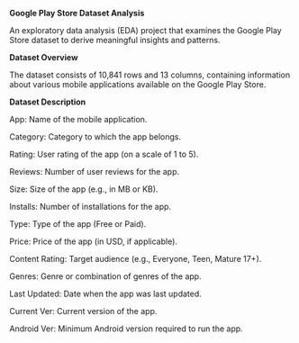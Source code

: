 **Google Play Store Dataset Analysis**


An exploratory data analysis (EDA) project that examines the Google Play Store dataset to derive meaningful insights and patterns.

**Dataset Overview**

The dataset consists of 10,841 rows and 13 columns, containing information about various mobile applications available on the Google Play Store.

**Dataset Description**

App: Name of the mobile application.

Category: Category to which the app belongs.

Rating: User rating of the app (on a scale of 1 to 5).

Reviews: Number of user reviews for the app.

Size: Size of the app (e.g., in MB or KB).

Installs: Number of installations for the app.

Type: Type of the app (Free or Paid).

Price: Price of the app (in USD, if applicable).

Content Rating: Target audience (e.g., Everyone, Teen, Mature 17+).

Genres: Genre or combination of genres of the app.

Last Updated: Date when the app was last updated.

Current Ver: Current version of the app.

Android Ver: Minimum Android version required to run the app.
